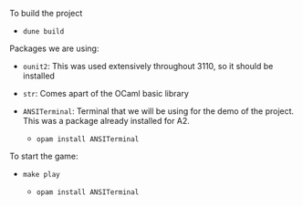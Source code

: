 To build the project

- `dune build`

Packages we are using: 

- `ounit2`: This was used extensively throughout 3110, so it should be installed
- `str`: Comes apart of the OCaml basic library
- `ANSITerminal`: Terminal that we will be using for the demo of the project. This was a package already installed for A2.

    - `opam install ANSITerminal`

To start the game: 
    
- `make play`

    - `opam install ANSITerminal`
